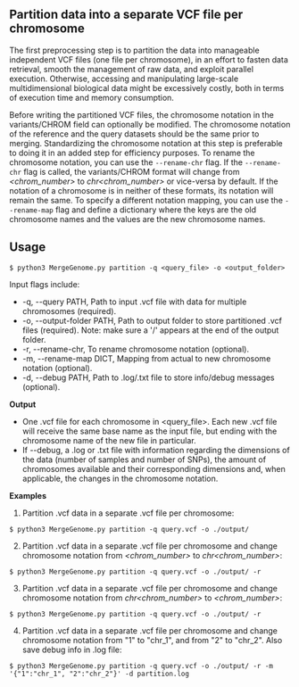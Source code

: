 ## Partition data into a separate VCF file per chromosome

The first preprocessing step is to partition the data into manageable independent VCF files (one file per chromosome), in an effort to fasten data retrieval, smooth the management of raw data, and exploit parallel execution. Otherwise, accessing and manipulating large-scale multidimensional biological data might be excessively costly, both in terms of execution time and memory consumption.

Before writing the partitioned VCF files, the chromosome notation in the variants/CHROM field can optionally be modified. The chromosome notation of the reference and the query datasets should be the same prior to merging. Standardizing the chromosome notation at this step is preferable to doing it in an added step for efficiency purposes. To rename the chromosome notation, you can use the `--rename-chr` flag. If the `--rename-chr` flag is called, the variants/CHROM format will change from *<chrom_number>* to *chr<chrom_number>* or vice-versa by default. If the notation of a chromosome is in neither of these formats, its notation will remain the same. To specify a different notation mapping, you can use the `--rename-map` flag and define a dictionary where the keys are the old chromosome names and the values are the new chromosome names.

## Usage

```
$ python3 MergeGenome.py partition -q <query_file> -o <output_folder>
```

Input flags include:

* -q, --query PATH, Path to input .vcf file with data for multiple chromosomes (required).
* -o, --output-folder PATH, Path to output folder to store partitioned .vcf files (required). Note: make sure a '/' appears at the end of the output folder.
* -r, --rename-chr, To rename chromosome notation (optional).
* -m, --rename-map DICT, Mapping from actual to new chromosome notation (optional).
* -d, --debug PATH, Path to .log/.txt file to store info/debug messages (optional).

**Output**

* One .vcf file for each chromosome in <query_file>. Each new .vcf file will receive the same base name as the input file, but ending with the chromosome name of the new file in particular.
* If --debug, a .log or .txt file with information regarding the dimensions of the data (number of samples and number of SNPs), the amount of chromosomes available and their corresponding dimensions and, when applicable, the changes in the chromosome notation.

**Examples**

1. Partition .vcf data in a separate .vcf file per chromosome:

```
$ python3 MergeGenome.py partition -q query.vcf -o ./output/
```

2. Partition .vcf data in a separate .vcf file per chromosome and change chromosome notation from *<chrom_number>* to *chr<chrom_number>*:

```
$ python3 MergeGenome.py partition -q query.vcf -o ./output/ -r
```

3. Partition .vcf data in a separate .vcf file per chromosome and change chromosome notation from *chr<chrom_number>* to *<chrom_number>*:

```
$ python3 MergeGenome.py partition -q query.vcf -o ./output/ -r
```

4. Partition .vcf data in a separate .vcf file per chromosome and change chromosome notation from "1" to "chr_1", and from "2" to "chr_2". Also save debug info in .log file:

```
$ python3 MergeGenome.py partition -q query.vcf -o ./output/ -r -m '{"1":"chr_1", "2":"chr_2"}' -d partition.log
```